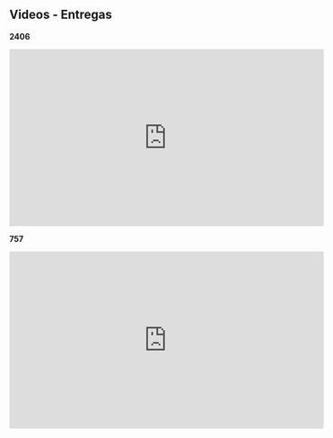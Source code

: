 ## Videos - Entregas

**2406**

<iframe width="560" height="315" src="https://www.youtube.com/embed/lR9CG2R-x4w?si=9yeoPUfnwRU28SH0" title="YouTube video player" frameborder="0" allow="accelerometer; autoplay; clipboard-write; encrypted-media; gyroscope; picture-in-picture; web-share" referrerpolicy="strict-origin-when-cross-origin" allowfullscreen></iframe>

**757**

<iframe width="560" height="315" src="https://www.youtube.com/embed/dd-Dmv4kGuE?si=QDARZey8gGZMn-ZT" title="YouTube video player" frameborder="0" allow="accelerometer; autoplay; clipboard-write; encrypted-media; gyroscope; picture-in-picture; web-share" referrerpolicy="strict-origin-when-cross-origin" allowfullscreen></iframe>